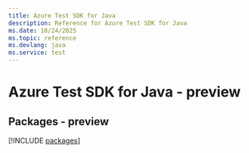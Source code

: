 ```yaml
---
title: Azure Test SDK for Java
description: Reference for Azure Test SDK for Java
ms.date: 10/24/2025
ms.topic: reference
ms.devlang: java
ms.service: test
---
```

# Azure Test SDK for Java - preview
## Packages - preview
[!INCLUDE [packages](test-index.md)]